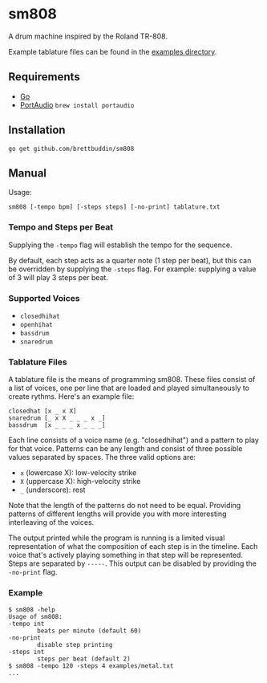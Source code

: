 # sm808

A drum machine inspired by the Roland TR-808.

Example tablature files can be found in the [examples directory](examples).

## Requirements

- [Go](https://golang.org)
- [PortAudio](https://portaudio.org) `brew install portaudio`

## Installation

    go get github.com/brettbuddin/sm808

## Manual

Usage:

    sm808 [-tempo bpm] [-steps steps] [-no-print] tablature.txt

### Tempo and Steps per Beat

Supplying the `-tempo` flag will establish the tempo for the sequence. 

By default, each step acts as a quarter note (1 step per beat), but this can be overridden by supplying the `-steps`
flag. For example: supplying a value of 3 will play 3 steps per beat.

### Supported Voices

- `closedhihat`
- `openhihat`
- `bassdrum`
- `snaredrum`

### Tablature Files

A tablature file is the means of programming sm808. These files consist of a list of voices, one per line that are
loaded and played simultaneously to create rythms. Here's an example file:

    closedhat [x _ x X]
    snaredrum [_ x X _ _ _ x _]
    bassdrum  [x _ _ _ x _ _ _]

Each line consists of a voice name (e.g. "closedhihat") and a pattern to play for that voice. Patterns can be any length
and consist of three possible values separated by spaces. The three valid options are:

- `x` (lowercase X): low-velocity strike
- `X` (uppercase X): high-velocity strike
- `_` (underscore):  rest

Note that the length of the patterns do not need to be equal. Providing patterns of different lengths will provide
you with more interesting interleaving of the voices.

The output printed while the program is running is a limited visual representation of what the composition of each
step is in the timeline. Each voice that's actively playing something in that step will be represented. Steps are
separated by `-----`. This output can be disabled by providing the `-no-print` flag.

### Example

	$ sm808 -help
	Usage of sm808:
  	-tempo int
        	beats per minute (default 60)
  	-no-print
        	disable step printing
  	-steps int
        	steps per beat (default 2)
    $ sm808 -tempo 120 -steps 4 examples/metal.txt
	...
